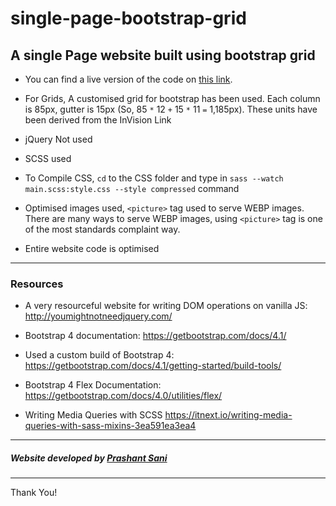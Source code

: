 # single-page-bootstrap-grid
## A single Page website built using bootstrap grid 

- You can find a live version of the code on [this link](https://prashantsani.github.io/single-page-bootstrap-grid/index.html).

- For Grids, A customised grid for bootstrap has been used. Each column is 85px, gutter is 15px (So, 85 `*` 12 `+` 15 `*` 11 `=` 1,185px). These units have been derived from the InVision Link

- jQuery Not used

- SCSS used

- To Compile CSS, `cd` to the CSS folder and type in `sass --watch main.scss:style.css --style compressed` command 

- Optimised images used, `<picture>` tag used to serve WEBP images. There are many ways to serve WEBP images, using `<picture>` tag is one of the most standards complaint way.

- Entire website code is optimised 

--- 

### Resources 
- A very resourceful website for writing DOM operations on vanilla JS: http://youmightnotneedjquery.com/

- Bootstrap 4 documentation: https://getbootstrap.com/docs/4.1/

- Used a custom build of Bootstrap 4: https://getbootstrap.com/docs/4.1/getting-started/build-tools/

- Bootstrap 4 Flex Documentation: https://getbootstrap.com/docs/4.0/utilities/flex/

- Writing Media Queries with SCSS https://itnext.io/writing-media-queries-with-sass-mixins-3ea591ea3ea4

---

##### Website developed by [Prashant Sani](https://prashantsani.com)

---
Thank You!